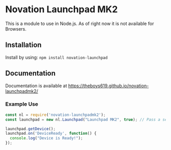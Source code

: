 # Novation Launchpad MK2
This is a module to use in Node.js. As of right now it is not available for Browsers.

## Installation

Install by using: `npm install novation-launchpad`

## Documentation

Documentation is available at https://theboys619.github.io/novation-launchpadmk2/

### Example Use
```javascript
const nl = require('novation-launchpadmk2');
const launchpad = new nl.Launchpad("Launchpad MK2", true); // Pass a second argument (true or false) to disable/enable sysex.

launchpad.getDevice();
launchpad.on('DeviceReady', function() {
  console.log("Device is Ready!");
});
```
